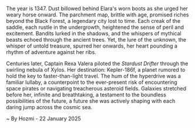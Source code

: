 
The year is 1347.  Dust billowed behind Elara's worn boots as she urged her weary horse onward.  The parchment map, brittle with age, promised riches beyond the Black Forest, a legendary city lost to time.  Each creak of the saddle, each rustle in the undergrowth, heightened the sense of peril and excitement. Bandits lurked in the shadows, and the whispers of mythical beasts echoed through the ancient trees.  Yet, the lure of the unknown, the whisper of untold treasure, spurred her onwards, her heart pounding a rhythm of adventure against her ribs.

Centuries later, Captain Rexa Valera piloted the *Stardust Drifter* through the swirling nebula of Xylos.  Her destination: Kepler-186f, a planet rumored to hold the key to faster-than-light travel.  The hum of the hyperdrive was a familiar lullaby, a counterpoint to the ever-present risk of encountering space pirates or navigating treacherous asteroid fields.  Galaxies stretched before her, infinite and breathtaking, a testament to the boundless possibilities of the future, a future she was actively shaping with each daring jump across the cosmic sea.

~ By Hozmi - 22 January 2025
